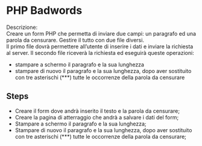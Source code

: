 PHP Badwords
===
Descrizione:<br>
Creare un form PHP che permetta di inviare due campi: un paragrafo ed una parola da censurare.
Gestire il tutto con due file diversi.<br>
Il primo file dovrà permettere all’utente di inserire i dati e inviare la richiesta al server.
Il secondo file riceverà la richiesta ed eseguirà queste operazioni:<br>
- stampare a schermo il paragrafo e la sua lunghezza
- stampare di nuovo il paragrafo e la sua lunghezza, dopo aver sostituito con tre asterischi (***) tutte le occorrenze della parola da censurare
## Steps
- Creare il form dove andrà inserito il testo e la parola da censurare;
- Creare la pagina di atterraggio che andrà a salvare i dati del form;
- Stampare a schermo il paragrafo e la sua lunghezza;
- Stampare di nuovo il paragrafo e la sua lunghezza, dopo aver sostituito con tre asterischi (***) tutte le occorrenze della parola da censurare;
 